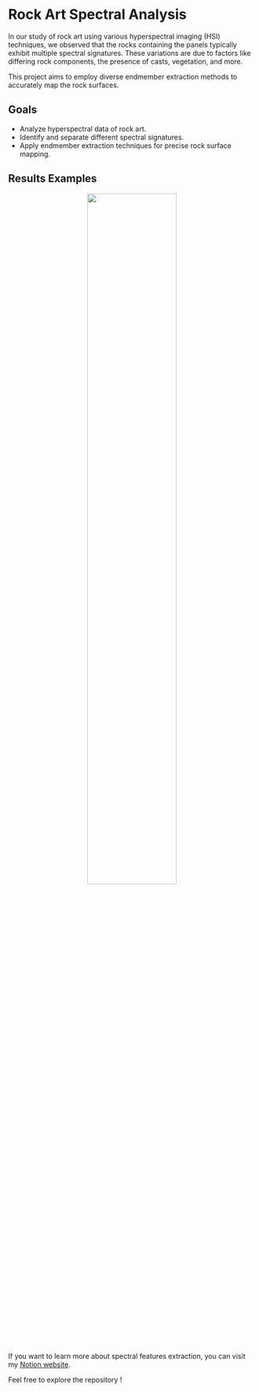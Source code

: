 # Rock Art Spectral Analysis

In our study of rock art using various hyperspectral imaging (HSI) techniques, we observed that the rocks containing the panels typically exhibit multiple spectral signatures. These variations are due to factors like differing rock components, the presence of casts, vegetation, and more.

This project aims to employ diverse endmember extraction methods to accurately map the rock surfaces.

## Goals
- Analyze hyperspectral data of rock art.
- Identify and separate different spectral signatures.
- Apply endmember extraction techniques for precise rock surface mapping.

## Results Examples
<p align="center">
  <img src="https://github.com/YasminaDjelil/Endmember_extraction_of_rock/assets/97749412/f3cfe9bd-9c93-45ea-9983-26ff7f87a060" width="60%">
</p>

If you want to learn more about spectral features extraction, you can visit my <a href="https://djelilyasminaferiel.notion.site/Extraction-of-end-member-s-spectra-from-different-types-of-rocks-94e4ed2f562f437084eba5c856e61664" target="_blank">Notion website</a>.

Feel free to explore the repository !
